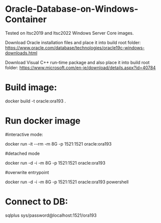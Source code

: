 # Oracle-Database-on-Windows-Container
Tested on ltsc2019 and ltsc2022 Windows Server Core images.

Download Oracle installation files and place it into build root folder:
https://www.oracle.com/database/technologies/oracle19c-windows-downloads.html

Download Visual C++ run-time package and also place it into build root folder:
https://www.microsoft.com/en-ie/download/details.aspx?id=40784

# Build image:
docker build -t oracle:ora193 . 

# Run docker image

#interactive mode:

docker run -it --rm -m 8G -p 1521:1521 oracle:ora193

#detached mode

docker run -d -i -m 8G -p 1521:1521 oracle:ora193

#overwrite entrypoint

docker run -d -i -m 8G -p 1521:1521 oracle:ora193 powershell

# Connect to DB:
sqlplus sys/password@localhost:1521/ora193
